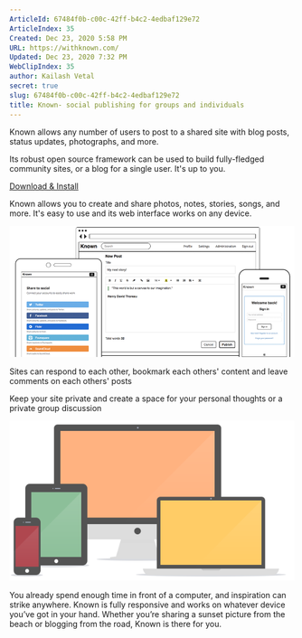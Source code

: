 ```yaml
---
ArticleId: 67484f0b-c00c-42ff-b4c2-4edbaf129e72
ArticleIndex: 35
Created: Dec 23, 2020 5:58 PM
URL: https://withknown.com/
Updated: Dec 23, 2020 7:32 PM
WebClipIndex: 35
author: Kailash Vetal
secret: true
slug: 67484f0b-c00c-42ff-b4c2-4edbaf129e72
title: Known- social publishing for groups and individuals
---
```

Known allows any number of users to post to a shared site with blog posts, status updates, photographs, and more.

Its robust open source framework can be used to build fully-fledged community sites, or a blog for a single user. It's up to you.

[Download & Install](https://withknown.com/opensource/)

Known allows you to create and share photos, notes, stories, songs, and more. It's easy to use and its web interface works on any device.

![35%20ca6f08b53115456d981d56cd0ee09a9a/screens.png](35%20ca6f08b53115456d981d56cd0ee09a9a/screens.png)

Sites can respond to each other, bookmark each others' content and leave comments on each others' posts

Keep your site private and create a space for your personal thoughts or a private group discussion

![35%20ca6f08b53115456d981d56cd0ee09a9a/all-devices.png](35%20ca6f08b53115456d981d56cd0ee09a9a/all-devices.png)

You already spend enough time in front of a computer, and inspiration can strike anywhere. Known is fully responsive and works on whatever device you’ve got in your hand. Whether you’re sharing a sunset picture from the beach or blogging from the road, Known is there for you.
